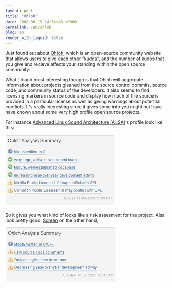 ```yaml
---
layout: post
title: "Ohloh"
date: 2008-06-19 14:34:43 +0000
permalink: /en/ohloh
blog: en
render_with_liquid: false
---
```


<!-- textlint-disable rousseau -->

<p>Just found out about <a href="http://www.ohloh.net/">Ohloh</a>, which is an open-source community website that allows users to give each other "kudos", and the number of kudos that you give and recieve affects your standing within the open source community.</p>
<p>What I found most interesting though is that Ohloh will aggregate information about projects gleaned from the source control commits, source code, and community status of the developers. It also seems to find licensing markers in source code and display how much of the source is provided in a particular license as well as giving warnings about potential conflicts. It's really interesting since it gives some info you might not have have known about some very high profile open source projects.</p>
<p>For instance  <a href="http://www.ohloh.net/projects/alsa">Advanced Linux Sound Architecture (ALSA)</a>'s profile look like this:</p>
<p><img title="Alsa's Ohloh profile" src="/assets/images/gallery/alsa.png" alt="alsa" /></p>
<p>So it gives you what kind of looks like a risk assesment for the project. Alsa look pretty good. <a href="http://www.ohloh.net/projects/screen">Screen</a> on the other hand,</p>
<p><img title="Screen's Ohloh profile" src="/assets/images/gallery/screen.png" alt="screen" /></p>

<!-- textlint-enable rousseau -->

